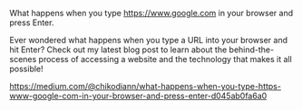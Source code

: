What happens when you type https://www.google.com in your browser and press Enter.

Ever wondered what happens when you type a URL into your browser and hit Enter? Check out my latest blog post to learn about the behind-the-scenes process of accessing a website and the technology that makes it all possible!

https://medium.com/@chikodiann/what-happens-when-you-type-https-www-google-com-in-your-browser-and-press-enter-d045ab0fa6a0
